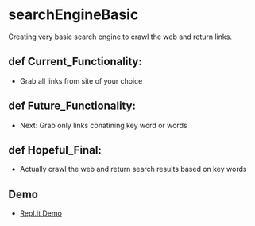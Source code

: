 # searchEngineBasic
Creating very basic search engine to crawl the web and return links.

## def Current_Functionality:
 - Grab all links from site of your choice

## def Future_Functionality:
- Next: Grab only links conatining key word or words

## def Hopeful_Final:
- Actually crawl the web and return search results based on key words

## Demo
 - [Repl.it Demo](https://repl.it/@rforcier2/searchEngineDemo)

